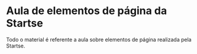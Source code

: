 # Aula de elementos de página da Startse

Todo o material é referente a aula sobre elementos de página realizada pela Startse.
